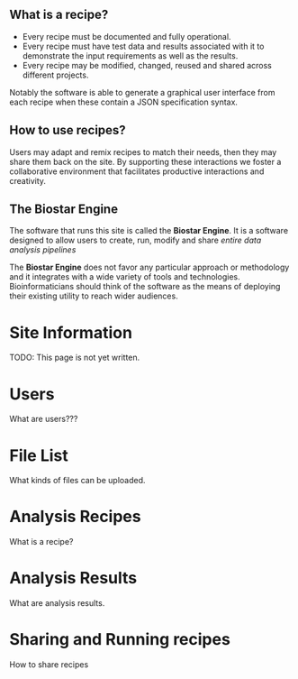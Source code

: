 
## What is a recipe?

* Every recipe must be documented and fully operational.
* Every recipe must have test data and results associated with it to
demonstrate the input requirements as well as the results.
* Every recipe may be modified, changed, reused and 
shared across different projects.
            
Notably the software is able to generate a graphical user interface
from each recipe when these contain a JSON specification syntax.

## How to use recipes?

Users may adapt and remix recipes to match their needs, 
then they may share them back on the site. 
By supporting these interactions we foster a collaborative 
environment that facilitates productive interactions and creativity.

                        
## The Biostar Engine
              
The software that runs this site is called the **Biostar Engine**. It is a software designed to
allow users to create, run, modify and share *entire data analysis pipelines*

The **Biostar Engine** does not favor any particular approach or methodology and it integrates with a wide variety of tools
and technologies. Bioinformaticians should think of the software as
the means of deploying their existing utility to reach wider audiences.
           
           
# Site Information

TODO: This page is not yet written.

# Users

What are users???

# File List
 
 What kinds of files can be uploaded.
 
# Analysis Recipes

What is a recipe?

# Analysis Results
  
What are analysis results.

# Sharing and Running recipes
  
How to share recipes
